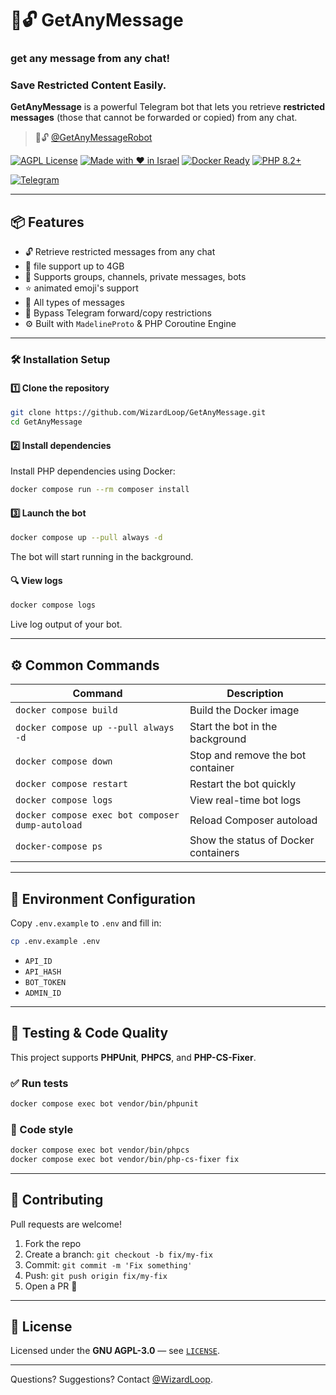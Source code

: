 # 📨🔓 GetAnyMessage
### get any message from any chat!
### Save Restricted Content Easily.
**GetAnyMessage** is a powerful Telegram bot that lets you retrieve **restricted messages** (those that cannot be forwarded or copied) from any chat.

> 📨🔓 [@GetAnyMessageRobot](https://GetAnyMessageRobot.t.me)

[![AGPL License](https://img.shields.io/badge/license-AGPL--3.0-blue.svg)](LICENSE)
[![Made with ❤️ in Israel](https://img.shields.io/badge/Made%20with-%E2%9D%A4%EF%B8%8F%20in%20Israel-blue)](https://github.com/WizardLoop/GetAnyMessage)
[![Docker Ready](https://img.shields.io/badge/docker-ready-blue.svg)](https://www.docker.com/)
[![PHP 8.2+](https://img.shields.io/badge/PHP-8.2%2B-blue)](https://www.php.net/)

[![Telegram](https://img.shields.io/badge/Official%20Bot-000000?style=for-the-badge&logo=telegram&logoColor=white)](https://t.me/GetAnyMessageRobot)

---

## 📦 Features

- 🔓 Retrieve restricted messages from any chat
- 📁 file support up to 4GB
- 🧩 Supports groups, channels, private messages, bots
- ⭐️ animated emoji's support
- 💬 All types of messages
- 🔁 Bypass Telegram forward/copy restrictions
- ⚙️ Built with `MadelineProto` & PHP Coroutine Engine

---

### 🛠 Installation Setup

#### 1️⃣ Clone the repository

```bash
git clone https://github.com/WizardLoop/GetAnyMessage.git
cd GetAnyMessage
```

#### 2️⃣ Install dependencies

Install PHP dependencies using Docker:
```bash
docker compose run --rm composer install
```

#### 3️⃣ Launch the bot

```bash
docker compose up --pull always -d
```

The bot will start running in the background.

#### 🔍 View logs

```bash
docker compose logs
```
Live log output of your bot.

---

## ⚙️ Common Commands

| Command                        | Description                                      |
|--------------------------------|--------------------------------------------------|
| `docker compose build`         | Build the Docker image                          |
| `docker compose up --pull always -d`         | Start the bot in the background                |
| `docker compose down`          | Stop and remove the bot container              |
| `docker compose restart`       | Restart the bot quickly                        |
| `docker compose logs`       | View real-time bot logs                        |
| `docker compose exec bot composer dump-autoload` | Reload Composer autoload |
| `docker-compose ps`            | Show the status of Docker containers           |

---

## 🔐 Environment Configuration

Copy `.env.example` to `.env` and fill in:

```bash
cp .env.example .env
```

- `API_ID`
- `API_HASH`
- `BOT_TOKEN`
- `ADMIN_ID`

---

## 🧪 Testing & Code Quality

This project supports **PHPUnit**, **PHPCS**, and **PHP-CS-Fixer**.

### ✅ Run tests

```bash
docker compose exec bot vendor/bin/phpunit
```

### 🎨 Code style

```bash
docker compose exec bot vendor/bin/phpcs
docker compose exec bot vendor/bin/php-cs-fixer fix
```

---

## 🤝 Contributing

Pull requests are welcome!

1. Fork the repo
2. Create a branch: `git checkout -b fix/my-fix`
3. Commit: `git commit -m 'Fix something'`
4. Push: `git push origin fix/my-fix`
5. Open a PR 🙌

---

## 📄 License

Licensed under the **GNU AGPL-3.0** — see [`LICENSE`](LICENSE).

---

Questions? Suggestions? Contact [@WizardLoop](https://t.me/WizardLoop).
